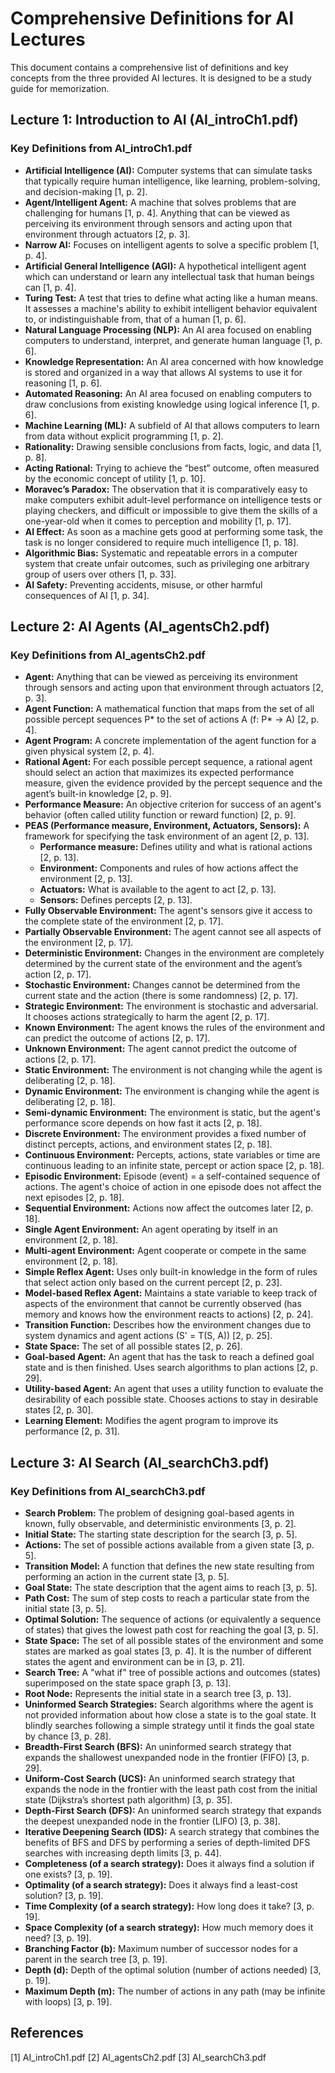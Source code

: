 # Comprehensive Definitions for AI Lectures

This document contains a comprehensive list of definitions and key concepts from the three provided AI lectures. It is designed to be a study guide for memorization.

## Lecture 1: Introduction to AI (AI_introCh1.pdf)




### Key Definitions from AI_introCh1.pdf

*   **Artificial Intelligence (AI):** Computer systems that can simulate tasks that typically require human intelligence, like learning, problem-solving, and decision-making [1, p. 2].
*   **Agent/Intelligent Agent:** A machine that solves problems that are challenging for humans [1, p. 4]. Anything that can be viewed as perceiving its environment through sensors and acting upon that environment through actuators [2, p. 3].
*   **Narrow AI:** Focuses on intelligent agents to solve a specific problem [1, p. 4].
*   **Artificial General Intelligence (AGI):** A hypothetical intelligent agent which can understand or learn any intellectual task that human beings can [1, p. 4].
*   **Turing Test:** A test that tries to define what acting like a human means. It assesses a machine's ability to exhibit intelligent behavior equivalent to, or indistinguishable from, that of a human [1, p. 6].
*   **Natural Language Processing (NLP):** An AI area focused on enabling computers to understand, interpret, and generate human language [1, p. 6].
*   **Knowledge Representation:** An AI area concerned with how knowledge is stored and organized in a way that allows AI systems to use it for reasoning [1, p. 6].
*   **Automated Reasoning:** An AI area focused on enabling computers to draw conclusions from existing knowledge using logical inference [1, p. 6].
*   **Machine Learning (ML):** A subfield of AI that allows computers to learn from data without explicit programming [1, p. 2].
*   **Rationality:** Drawing sensible conclusions from facts, logic, and data [1, p. 8].
*   **Acting Rational:** Trying to achieve the “best” outcome, often measured by the economic concept of utility [1, p. 10].
*   **Moravec’s Paradox:** The observation that it is comparatively easy to make computers exhibit adult-level performance on intelligence tests or playing checkers, and difficult or impossible to give them the skills of a one-year-old when it comes to perception and mobility [1, p. 17].
*   **AI Effect:** As soon as a machine gets good at performing some task, the task is no longer considered to require much intelligence [1, p. 18].
*   **Algorithmic Bias:** Systematic and repeatable errors in a computer system that create unfair outcomes, such as privileging one arbitrary group of users over others [1, p. 33].
*   **AI Safety:** Preventing accidents, misuse, or other harmful consequences of AI [1, p. 34].




## Lecture 2: AI Agents (AI_agentsCh2.pdf)

### Key Definitions from AI_agentsCh2.pdf

*   **Agent:** Anything that can be viewed as perceiving its environment through sensors and acting upon that environment through actuators [2, p. 3].
*   **Agent Function:** A mathematical function that maps from the set of all possible percept sequences P* to the set of actions A (f: P* → A) [2, p. 4].
*   **Agent Program:** A concrete implementation of the agent function for a given physical system [2, p. 4].
*   **Rational Agent:** For each possible percept sequence, a rational agent should select an action that maximizes its expected performance measure, given the evidence provided by the percept sequence and the agent’s built-in knowledge [2, p. 9].
*   **Performance Measure:** An objective criterion for success of an agent's behavior (often called utility function or reward function) [2, p. 9].
*   **PEAS (Performance measure, Environment, Actuators, Sensors):** A framework for specifying the task environment of an agent [2, p. 13].
    *   **Performance measure:** Defines utility and what is rational actions [2, p. 13].
    *   **Environment:** Components and rules of how actions affect the environment [2, p. 13].
    *   **Actuators:** What is available to the agent to act [2, p. 13].
    *   **Sensors:** Defines percepts [2, p. 13].
*   **Fully Observable Environment:** The agent's sensors give it access to the complete state of the environment [2, p. 17].
*   **Partially Observable Environment:** The agent cannot see all aspects of the environment [2, p. 17].
*   **Deterministic Environment:** Changes in the environment are completely determined by the current state of the environment and the agent’s action [2, p. 17].
*   **Stochastic Environment:** Changes cannot be determined from the current state and the action (there is some randomness) [2, p. 17].
*   **Strategic Environment:** The environment is stochastic and adversarial. It chooses actions strategically to harm the agent [2, p. 17].
*   **Known Environment:** The agent knows the rules of the environment and can predict the outcome of actions [2, p. 17].
*   **Unknown Environment:** The agent cannot predict the outcome of actions [2, p. 17].
*   **Static Environment:** The environment is not changing while the agent is deliberating [2, p. 18].
*   **Dynamic Environment:** The environment is changing while the agent is deliberating [2, p. 18].
*   **Semi-dynamic Environment:** The environment is static, but the agent's performance score depends on how fast it acts [2, p. 18].
*   **Discrete Environment:** The environment provides a fixed number of distinct percepts, actions, and environment states [2, p. 18].
*   **Continuous Environment:** Percepts, actions, state variables or time are continuous leading to an infinite state, percept or action space [2, p. 18].
*   **Episodic Environment:** Episode (event) = a self-contained sequence of actions. The agent's choice of action in one episode does not affect the next episodes [2, p. 18].
*   **Sequential Environment:** Actions now affect the outcomes later [2, p. 18].
*   **Single Agent Environment:** An agent operating by itself in an environment [2, p. 18].
*   **Multi-agent Environment:** Agent cooperate or compete in the same environment [2, p. 18].
*   **Simple Reflex Agent:** Uses only built-in knowledge in the form of rules that select action only based on the current percept [2, p. 23].
*   **Model-based Reflex Agent:** Maintains a state variable to keep track of aspects of the environment that cannot be currently observed (has memory and knows how the environment reacts to actions) [2, p. 24].
*   **Transition Function:** Describes how the environment changes due to system dynamics and agent actions (S' = T(S, A)) [2, p. 25].
*   **State Space:** The set of all possible states [2, p. 26].
*   **Goal-based Agent:** An agent that has the task to reach a defined goal state and is then finished. Uses search algorithms to plan actions [2, p. 29].
*   **Utility-based Agent:** An agent that uses a utility function to evaluate the desirability of each possible state. Chooses actions to stay in desirable states [2, p. 30].
*   **Learning Element:** Modifies the agent program to improve its performance [2, p. 31].




## Lecture 3: AI Search (AI_searchCh3.pdf)

### Key Definitions from AI_searchCh3.pdf

*   **Search Problem:** The problem of designing goal-based agents in known, fully observable, and deterministic environments [3, p. 2].
*   **Initial State:** The starting state description for the search [3, p. 5].
*   **Actions:** The set of possible actions available from a given state [3, p. 5].
*   **Transition Model:** A function that defines the new state resulting from performing an action in the current state [3, p. 5].
*   **Goal State:** The state description that the agent aims to reach [3, p. 5].
*   **Path Cost:** The sum of step costs to reach a particular state from the initial state [3, p. 5].
*   **Optimal Solution:** The sequence of actions (or equivalently a sequence of states) that gives the lowest path cost for reaching the goal [3, p. 5].
*   **State Space:** The set of all possible states of the environment and some states are marked as goal states [3, p. 4]. It is the number of different states the agent and environment can be in [3, p. 21].
*   **Search Tree:** A "what if" tree of possible actions and outcomes (states) superimposed on the state space graph [3, p. 13].
*   **Root Node:** Represents the initial state in a search tree [3, p. 13].
*   **Uninformed Search Strategies:** Search algorithms where the agent is not provided information about how close a state is to the goal state. It blindly searches following a simple strategy until it finds the goal state by chance [3, p. 28].
*   **Breadth-First Search (BFS):** An uninformed search strategy that expands the shallowest unexpanded node in the frontier (FIFO) [3, p. 29].
*   **Uniform-Cost Search (UCS):** An uninformed search strategy that expands the node in the frontier with the least path cost from the initial state (Dijkstra’s shortest path algorithm) [3, p. 35].
*   **Depth-First Search (DFS):** An uninformed search strategy that expands the deepest unexpanded node in the frontier (LIFO) [3, p. 38].
*   **Iterative Deepening Search (IDS):** A search strategy that combines the benefits of BFS and DFS by performing a series of depth-limited DFS searches with increasing depth limits [3, p. 44].
*   **Completeness (of a search strategy):** Does it always find a solution if one exists? [3, p. 19].
*   **Optimality (of a search strategy):** Does it always find a least-cost solution? [3, p. 19].
*   **Time Complexity (of a search strategy):** How long does it take? [3, p. 19].
*   **Space Complexity (of a search strategy):** How much memory does it need? [3, p. 19].
*   **Branching Factor (b):** Maximum number of successor nodes for a parent in the search tree [3, p. 19].
*   **Depth (d):** Depth of the optimal solution (number of actions needed) [3, p. 19].
*   **Maximum Depth (m):** The number of actions in any path (may be infinite with loops) [3, p. 19].




## References

[1] AI_introCh1.pdf
[2] AI_agentsCh2.pdf
[3] AI_searchCh3.pdf


